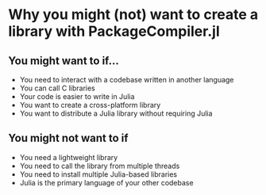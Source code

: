 # Why you might (not) want to create a library with PackageCompiler.jl

## You might want to if...
- You need to interact with a codebase written in another language
- You can call C libraries
- Your code is easier to write in Julia
- You want to create a cross-platform library
- You want to distribute a Julia library without requiring Julia

## You might not want to if 
- You need a lightweight library
- You need to call the library from multiple threads
- You need to install multiple Julia-based libraries
- Julia is the primary language of your other codebase

